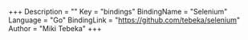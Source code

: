 +++
Description = ""
Key = "bindings"
BindingName = "Selenium"
Language = "Go"
BindingLink = "https://github.com/tebeka/selenium"
Author = "Miki Tebeka"
+++
